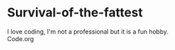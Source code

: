 # Survival-of-the-fattest
<!DOCTYPE html>
<html>
  <head>
  </head>
  <body>
    <p>
      I love coding, I'm not a professional but it is a fun hobby.<br/>
      <a scr="https://code.org">Code.org</a>
    </p>
  </body>
</html>
